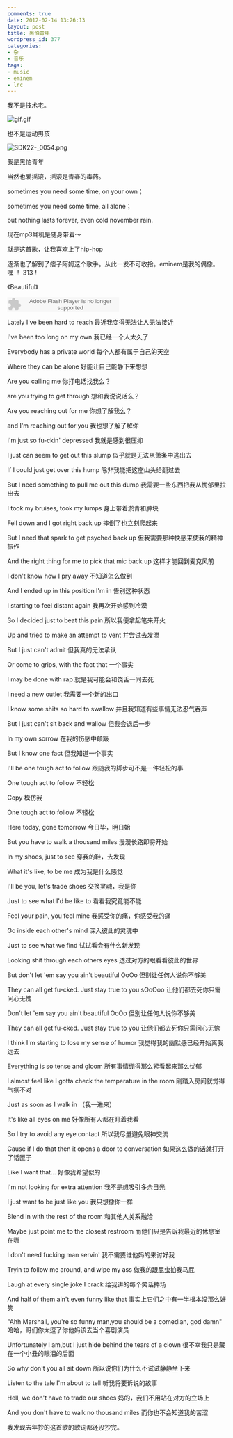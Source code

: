 ```yaml
---
comments: true
date: 2012-02-14 13:26:13
layout: post
title: 黑怕青年
wordpress_id: 377
categories:
- 杂
- 音乐
tags:
- music
- eminem
- lrc
---
```


我不是技术宅。

![gif.gif](https://f.xavierskip.com:42049/i/adc6b8520ee6ec3a4db774735ab49fe7b081b119f62ee64895ac702cd05ca3a6.gif)

也不是运动男孩

![SDK22-_0054.png](https://f.xavierskip.com:42049/i/34d1bebf9f7e35c2bcd3aefd9baa47d26d4fc5d6ae0bff021066001d7762c716.png)

我是黑怕青年





当然也爱摇滚，摇滚是青春的毒药。



sometimes you need some time, on your own；




sometimes you need some time, all alone；




but nothing lasts forever, even cold november rain.


现在mp3耳机是随身带着～








就是这首歌，让我喜欢上了hip-hop

逐渐也了解到了痞子阿姆这个歌手。从此一发不可收拾。eminem是我的偶像。 嘿 ！ 313！










《Beautiful》


<embed src="http://www.xiami.com/widget/0_3661925/singlePlayer.swf" type="application/x-shockwave-flash" width="257" height="33" wmode="transparent"></embed>



Lately I've been hard to reach 最近我变得无法让人无法接近

I've been too long on my own 我已经一个人太久了

Everybody has a private world 每个人都有属于自己的天空

Where they can be alone 好能让自己能静下来想想

Are you calling me 你打电话找我么？

are you trying to get through 想和我说说话么？

Are you reaching out for me 你想了解我么？

and I'm reaching out for you 我也想了解了解你

I'm just so fu-ckin' depressed 我就是感到很压抑

I just can seem to get out this slump 似乎就是无法从萧条中逃出去

If I could just get over this hump 除非我能把这座山头给翻过去

But I need something to pull me out this dump 我需要一些东西把我从忧郁里拉出去

I took my bruises, took my lumps 身上带着淤青和肿块

Fell down and I got right back up 摔倒了也立刻爬起来

But I need that spark to get psyched back up 但我需要那种快感来使我的精神振作

And the right thing for me to pick that mic back up 这样才能回到麦克风前

I don't know how I pry away 不知道怎么做到

And I ended up in this position I'm in 告别这种状态

I starting to feel distant again 我再次开始感到冷漠

So I decided just to beat this pain 所以我便拿起笔来开火

Up and tried to make an attempt to vent 并尝试去发泄

But I just can't admit 但我真的无法承认

Or come to grips, with the fact that 一个事实

I may be done with rap 就是我可能会和饶舌一同去死

I need a new outlet 我需要一个新的出口

I know some shits so hard to swallow 并且我知道有些事情无法忍气吞声

But I just can't sit back and wallow 但我会退后一步

In my own sorrow 在我的伤感中颠簸

But I know one fact 但我知道一个事实

I'll be one tough act to follow 跟随我的脚步可不是一件轻松的事

One tough act to follow 不轻松

Copy 模仿我

One tough act to follow 不轻松

Here today, gone tomorrow 今日毕，明日始

But you have to walk a thousand miles 漫漫长路即将开始

In my shoes, just to see 穿我的鞋，去发现

What it's like, to be me 成为我是什么感觉

I'll be you, let's trade shoes 交换灵魂，我是你

Just to see what I'd be like to 看看我究竟能不能

Feel your pain, you feel mine 我感受你的痛，你感受我的痛

Go inside each other's mind 深入彼此的灵魂中

Just to see what we find 试试看会有什么新发现

Looking shit through each others eyes 透过对方的眼看看彼此的世界

But don't let 'em say you ain't beautiful OoOo 但别让任何人说你不够美

They can all get fu-cked. Just stay true to you sOoOoo 让他们都去死你只需问心无愧

Don't let 'em say you ain't beautiful OoOo 但别让任何人说你不够美

They can all get fu-cked. Just stay true to you 让他们都去死你只需问心无愧

I think I'm starting to lose my sense of humor 我觉得我的幽默感已经开始离我远去

Everything is so tense and gloom 所有事情绷得那么紧看起来那么忧郁

I almost feel like I gotta check the temperature in the room 刚踏入房间就觉得气氛不对

Just as soon as I walk in （我一进来）

It's like all eyes on me 好像所有人都在盯着我看

So I try to avoid any eye contact 所以我尽量避免眼神交流

Cause if I do that then it opens a door to conversation 如果这么做的话就打开了话匣子

Like I want that... 好像我希望似的

I'm not looking for extra attention 我不是想吸引多余目光

I just want to be just like you 我只想像你一样

Blend in with the rest of the room 和其他人关系融洽

Maybe just point me to the closest restroom 而他们只是告诉我最近的休息室在哪

I don't need fucking man servin' 我不需要谁他妈的来讨好我

Tryin to follow me around, and wipe my ass 做我的跟屁虫拍我马屁

Laugh at every single joke I crack 给我讲的每个笑话捧场

And half of them ain't even funny like that 事实上它们之中有一半根本没那么好笑

"Ahh Marshall, you're so funny man,you should be a comedian, god damn" 哈哈，哥们你太逗了你他妈该去当个喜剧演员

Unfortunately I am,but I just hide behind the tears of a clown 很不幸我只是藏在一个小丑的眼泪的后面

So why don't you all sit down 所以说你们为什么不试试静静坐下来

Listen to the tale I'm about to tell 听我将要诉说的故事

Hell, we don't have to trade our shoes 妈的，我们不用站在对方的立场上

And you don't have to walk no thousand miles 而你也不会知道我的苦涩



我发现去年抄的这首歌的歌词都还没抄完。
